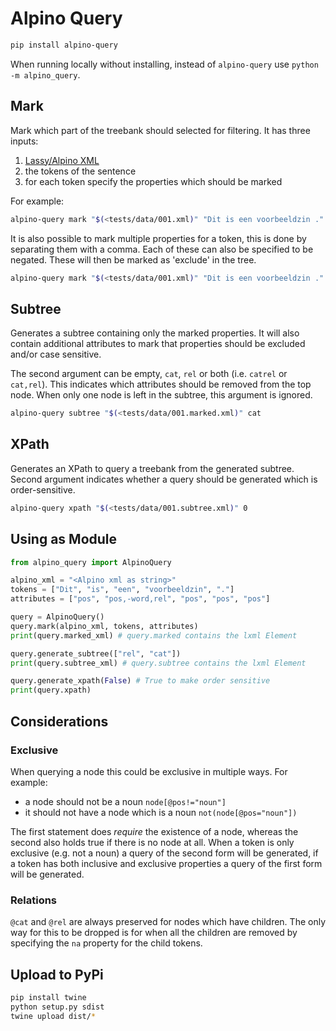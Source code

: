 # Alpino Query

```bash
pip install alpino-query
```

When running locally without installing, instead of `alpino-query` use `python -m alpino_query`.

## Mark

Mark which part of the treebank should selected for filtering. It has three inputs:

1. [Lassy/Alpino XML](https://www.let.rug.nl/~vannoord/Lassy/)
2. the tokens of the sentence
3. for each token specify the properties which should be marked

For example:

```bash
alpino-query mark "$(<tests/data/001.xml)" "Dit is een voorbeeldzin ." "pos pos pos pos pos"
```

It is also possible to mark multiple properties for a token, this is done by separating them with a comma. Each of these can also be specified to be negated. These will then be marked as 'exclude' in the tree.

```bash
alpino-query mark "$(<tests/data/001.xml)" "Dit is een voorbeeldzin ." "pos pos,-word,rel pos pos pos"
```

## Subtree

Generates a subtree containing only the marked properties. It will also contain additional attributes to mark that properties should be excluded and/or case sensitive.

The second argument can be empty, `cat`, `rel` or both (i.e. `catrel` or `cat,rel`). This indicates which attributes should be removed from the top node. When only one node is left in the subtree, this argument is ignored.

```bash
alpino-query subtree "$(<tests/data/001.marked.xml)" cat
```

## XPath

Generates an XPath to query a treebank from the generated subtree. Second argument indicates whether a query should be generated which is order-sensitive.

```bash
alpino-query xpath "$(<tests/data/001.subtree.xml)" 0
```

## Using as Module

```python
from alpino_query import AlpinoQuery

alpino_xml = "<Alpino xml as string>"
tokens = ["Dit", "is", "een", "voorbeeldzin", "."]
attributes = ["pos", "pos,-word,rel", "pos", "pos", "pos"]

query = AlpinoQuery()
query.mark(alpino_xml, tokens, attributes)
print(query.marked_xml) # query.marked contains the lxml Element

query.generate_subtree(["rel", "cat"])
print(query.subtree_xml) # query.subtree contains the lxml Element

query.generate_xpath(False) # True to make order sensitive
print(query.xpath)
```

## Considerations

### Exclusive

When querying a node this could be exclusive in multiple ways.
For example:

* a node should not be a noun `node[@pos!="noun"]`
* it should not have a node which is a noun `not(node[@pos="noun"])`

The first statement does *require* the existence of a node, whereas the second also holds true if there is no node at all. When a token is only exclusive (e.g. not a noun) a query of the second form will be generated, if a token has both inclusive and exclusive properties a query of the first form will be generated.

### Relations

`@cat` and `@rel` are always preserved for nodes which have children. The only way for this to be dropped is for when all the children are removed by specifying the `na` property for the child tokens.

## Upload to PyPi

```bash
pip install twine
python setup.py sdist
twine upload dist/*
```
